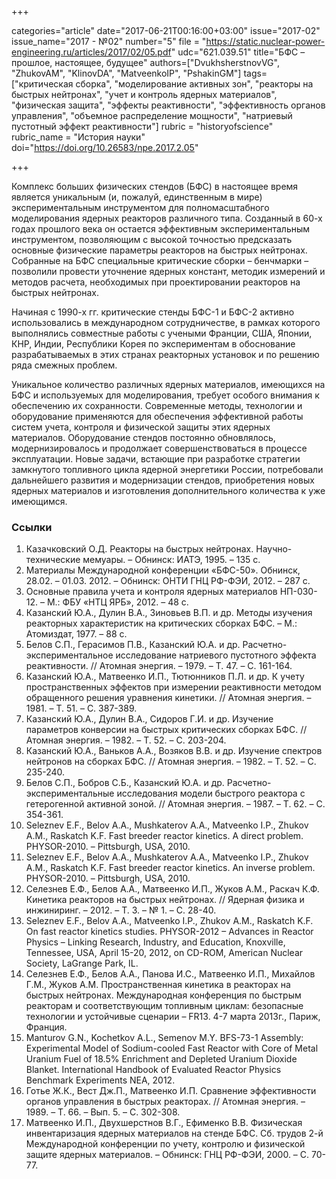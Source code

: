 +++

categories="article"
date="2017-06-21T00:16:00+03:00"
issue="2017-02"
issue_name="2017 - №02"
number="5"
file = "https://static.nuclear-power-engineering.ru/articles/2017/02/05.pdf"
udc="621.039.51"
title="БФС – прошлое, настоящее, будущее"
authors=["DvukhsherstnovVG", "ZhukovAM", "KlinovDA", "MatveenkoIP", "PshakinGM"]
tags=["критическая сборка", "моделирование активных зон", "реакторы на быстрых нейтронах", "учет и контроль ядерных материалов", "физическая защита", "эффекты реактивности", "эффективность органов управления", "объемное распределение мощности", "натриевый пустотный эффект реактивности"]
rubric = "historyofscience"
rubric_name = "История науки"
doi="https://doi.org/10.26583/npe.2017.2.05"

+++

Комплекс больших физических стендов (БФС) в настоящее время является уникальным (и, пожалуй, единственным в мире) экспериментальным инструментом для полномасштабного моделирования ядерных реакторов различного типа. Созданный в 60-х годах прошлого века он остается эффективным экспериментальным инструментом, позволяющим с высокой точностью предсказать основные физические параметры реакторов на быстрых нейтронах. Собранные на БФС специальные критические сборки – бенчмарки – позволили провести уточнение ядерных констант, методик измерений и методов расчета, необходимых при проектировании реакторов на быстрых нейтронах.

Начиная с 1990-х гг. критические стенды БФС-1 и БФС-2 активно использовались в международном сотрудничестве, в рамках которого выполнялись совместные работы с учеными Франции, США, Японии, КНР, Индии, Республики Корея по экспериментам в обоснование разрабатываемых в этих странах реакторных установок и по решению ряда смежных проблем.

Уникальное количество различных ядерных материалов, имеющихся на БФС и используемых для моделирования, требует особого внимания к обеспечению их сохранности. Современные методы, технологии и оборудование применяются для обеспечения эффективной работы систем учета, контроля и физической защиты этих ядерных материалов. Оборудование стендов постоянно обновлялось, модернизировалось и продолжает совершенствоваться в процессе эксплуатации. Новые задачи, встающие при разработке стратегии замкнутого топливного цикла ядерной энергетики России, потребовали дальнейшего развития и модернизации стендов, приобретения новых ядерных материалов и изготовления дополнительного количества к уже имеющимся.

### Ссылки

1. Казачковский О.Д. Реакторы на быстрых нейтронах. Научно-технические мемуары. – Обнинск: ИАТЭ, 1995. – 135 с.
2. Материалы Международной конференции «БФС-50». Обнинск, 28.02. – 01.03. 2012. – Обнинск: ОНТИ ГНЦ РФ-ФЭИ, 2012. – 287 с.
3. Основные правила учета и контроля ядерных материалов НП-030-12. – М.: ФБУ «НТЦ ЯРБ», 2012. – 48 с.
4. Казанский Ю.А., Дулин В.А., Зиновьев В.П. и др. Методы изучения реакторных характеристик на критических сборках БФС. – М.: Атомиздат, 1977. – 88 с.
5. Белов С.П., Герасимов П.В., Казанский Ю.А. и др. Расчетно-экспериментальное исследование натриевого пустотного эффекта реактивности. // Атомная энергия. – 1979. – Т. 47. – С. 161-164.
6. Казанский Ю.А., Матвеенко И.П., Тютюнников П.Л. и др. К учету пространственных эффектов при измерении реактивности методом обращенного решения уравнения кинетики. // Атомная энергия. – 1981. – Т. 51. – С. 387-389.
7. Казанский Ю.А., Дулин В.А., Сидоров Г.И. и др. Изучение параметров конверсии на быстрых критических сборках БФС. // Атомная энергия. – 1982. – Т. 52. – С. 203-204.
8. Казанский Ю.А., Ваньков А.А., Возяков В.В. и др. Изучение спектров нейтронов на сборках БФС. // Атомная энергия. – 1982. – Т. 52. – С. 235-240.
9. Белов С.П., Бобров С.Б., Казанский Ю.А. и др. Расчетно-экспериментальные исследования модели быстрого реактора с гетерогенной активной зоной. // Атомная энергия. – 1987. – Т. 62. – С. 354-361.
10. Seleznev E.F., Belov A.A., Mushkaterov A.A., Matveenko I.P., Zhukov A.M., Raskatch K.F. Fast breeder reactor kinetics. A direct problem. PHYSOR-2010. – Pittsburgh, USA, 2010.
11. Seleznev E.F., Belov A.A., Mushkaterov A.A., Matveenko I.P., Zhukov A.M., Raskatch K.F. Fast breeder reactor kinetics. An inverse problem. PHYSOR-2010. – Pittsburgh, USA, 2010.
12. Селезнев Е.Ф., Белов А.А., Матвеенко И.П., Жуков А.М., Раскач К.Ф. Кинетика реакторов на быстрых нейтронах. // Ядерная физика и инжиниринг. – 2012. – Т. 3. – № 1. – С. 28-40.
13. Seleznev E.F., Belov A.A., Matveenko I.P., Zhukov A.M., Raskatch K.F. On fast reactor kinetics studies. PHYSOR-2012 – Advances in Reactor Physics – Linking Research, Industry, and Education, Knoxville, Tennessee, USA, April 15-20, 2012, on CD-ROM, American Nuclear Society, LaGrange Park, IL.
14. Селезнев Е.Ф., Белов А.А., Панова И.С., Матвеенко И.П., Михайлов Г.М., Жуков А.М. Пространственная кинетика в реакторах на быстрых нейтронах. Международная конференция по быстрым реакторам и соответствующим топливным циклам: безопасные технологии и устойчивые сценарии – FR13. 4-7 марта 2013г., Париж, Франция.
15. Manturov G.N., Kochetkov A.L., Semenov M.Y. BFS-73-1 Assembly: Experimental Model of Sodium-cooled Fast Reactor with Core of Metal Uranium Fuel of 18.5% Enrichment and Depleted Uranium Dioxide Blanket. International Handbook of Evaluated Reactor Physics Benchmark Experiments NEA, 2012.
16. Готье Ж.К., Вест Дж.П., Матвеенко И.П. Сравнение эффективности органов управления в быстрых реакторах. // Атомная энергия. – 1989. – Т. 66. – Вып. 5. – С. 302-308.
17. Матвеенко И.П., Двухшерстнов В.Г., Ефименко В.В. Физическая инвентаризация ядерных материалов на стенде БФС. Сб. трудов 2-й Международной конференции по учету, контролю и физической защите ядерных материалов. – Обнинск: ГНЦ РФ-ФЭИ, 2000. – С. 70-77.

